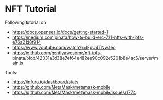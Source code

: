 # NFT Tutorial

Following tutorial on

* https://docs.opensea.io/docs/getting-started-1
* https://medium.com/pinata/how-to-build-erc-721-nfts-with-ipfs-e76a21d8f914
* https://www.youtube.com/watch?v=IFpU4TNwXec
* https://github.com/gentlyawesome/nft-ipfs-pinata/blob/42331a3d38e7ef64e482ee90c092e5201b8e4ac6/server/main.js

Tools:

* https://infura.io/dashboard/stats
* https://github.com/MetaMask/metamask-mobile
* https://github.com/MetaMask/metamask-mobile/issues/1774
